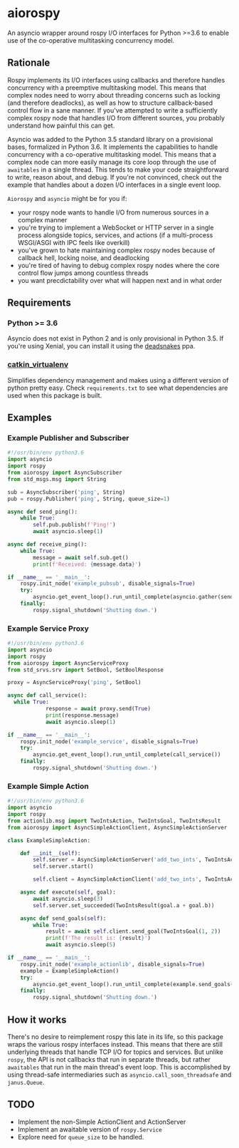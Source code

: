 # aiorospy

An asyncio wrapper around rospy I/O interfaces for Python >=3.6 to enable use of the co-operative multitasking concurrency model.


## Rationale

Rospy implements its I/O interfaces using callbacks and therefore handles concurrency with a preemptive multitasking model. This means that complex nodes need to worry about threading concerns such as locking (and therefore deadlocks), as well as how to structure callback-based control flow in a sane manner. If you've attempted to write a sufficiently complex rospy node that handles I/O from different sources, you probably understand how painful this can get.

Asyncio was added to the Python 3.5 standard library on a provisional bases, formalized in Python 3.6. It implements the capabilities to handle concurrency with a co-operative multitasking model. This means that a complex node can more easily manage its core loop through the use of `awaitables` in a single thread. This tends to make your code straightforward to write, reason about, and debug. If you're not convinced, check out the example that handles about a dozen I/O interfaces in a single event loop.

`Aiorospy` and `asyncio` might be for you if:
- your rospy node wants to handle I/O from numerous sources in a complex manner
- you're trying to implement a WebSocket or HTTP server in a single process alongside topics, services, and actions (if a multi-process WSGI/ASGI with IPC feels like overkill)
- you've grown to hate maintaining complex rospy nodes because of callback hell, locking noise, and deadlocking
- you're tired of having to debug complex rospy nodes where the core control flow jumps among countless threads
- you want precdictability over what will happen next and in what order

## Requirements

### Python >= 3.6
Asyncio does not exist in Python 2 and is only provisional in Python 3.5.  If you're using Xenial, you can install it using the [deadsnakes](https://launchpad.net/~deadsnakes/+archive/ubuntu/ppa) ppa.

### [catkin_virtualenv](https://github.com/locusrobotics/catkin_virtualenv)
Simplifies dependency management and makes using a different version of python pretty easy. Check `requirements.txt` to see what dependencies are used when this package is built.

## Examples

### Example Publisher and Subscriber

```python
#!/usr/bin/env python3.6
import asyncio
import rospy
from aiorospy import AsyncSubscriber
from std_msgs.msg import String

sub = AsyncSubscriber('ping', String)
pub = rospy.Publisher('ping', String, queue_size=1)

async def send_ping():
    while True:
        self.pub.publish(f'Ping!')
        await asyncio.sleep(1)

async def receive_ping():
    while True:
        message = await self.sub.get()
        print(f'Received: {message.data}')

if __name__ == '__main__':
    rospy.init_node('example_pubsub', disable_signals=True)
    try:
        asyncio.get_event_loop().run_until_complete(asyncio.gather(send_ping(), receive_ping())
    finally:
        rospy.signal_shutdown('Shutting down.')
```

### Example Service Proxy

```python
#!/usr/bin/env python3.6
import asyncio
import rospy
from aiorospy import AsyncServiceProxy
from std_srvs.srv import SetBool, SetBoolResponse

proxy = AsyncServiceProxy('ping', SetBool)

async def call_service():
  while True:
            response = await proxy.send(True)
            print(response.message)
            await asyncio.sleep(1)

if __name__ == '__main__':
    rospy.init_node('example_service', disable_signals=True)
    try:
        asyncio.get_event_loop().run_until_complete(call_service())
    finally:
        rospy.signal_shutdown('Shutting down.')
```


### Example Simple Action

```python
#!/usr/bin/env python3.6
import asyncio
import rospy
from actionlib.msg import TwoIntsAction, TwoIntsGoal, TwoIntsResult
from aiorospy import AsyncSimpleActionClient, AsyncSimpleActionServer

class ExampleSimpleAction:

    def __init__(self):
        self.server = AsyncSimpleActionServer('add_two_ints', TwoIntsAction, self.execute)
        self.server.start()

        self.client = AsyncSimpleActionClient('add_two_ints', TwoIntsAction)

    async def execute(self, goal):
        await asyncio.sleep(3)
        self.server.set_succeeded(TwoIntsResult(goal.a + goal.b))

    async def send_goals(self):
        while True:
            result = await self.client.send_goal(TwoIntsGoal(1, 2))
            print(f'The result is: {result}')
            await asyncio.sleep(5)

if __name__ == '__main__':
    rospy.init_node('example_actionlib', disable_signals=True)
    example = ExampleSimpleAction()
    try:
        asyncio.get_event_loop().run_until_complete(example.send_goals())
    finally:
        rospy.signal_shutdown('Shutting down.')
```

## How it works
There's no desire to reimplement rospy this late in its life, so this package wraps the various rospy interfaces instead. This means that there are still underlying threads that handle TCP I/O for topics and services. But unlike `rospy`, the API is not callbacks that run in separate threads, but rather `awaitables` that run in the main thread's event loop.  This is accomplished by using thread-safe intermediaries such as `asyncio.call_soon_threadsafe` and `janus.Queue`.


## TODO
- Implement the non-Simple ActionClient and ActionServer
- Implement an awaitable version of `rospy.Service`
- Explore need for `queue_size` to be handled.

